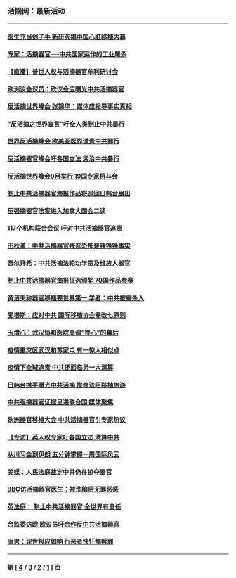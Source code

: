 ### 活摘网：最新活动
---
#### [医生充当刽子手 新研究揭中国心脏移植内幕](../../pages/nf5883/n13772291.md?09200430) 
#### [专家：活摘器官──中共国家运作的工业屠杀](../../pages/nf5883/n13761178.md?09200430) 
#### [【直播】普世人权与活摘器官牟利研讨会](../../pages/nf5883/n13425146.md?09200430) 
#### [欧洲议会议员：欧议会应曝光中共活摘器官](../../pages/nf5883/n13336571.md?09200430) 
#### [反活摘世界峰会 张锦华：媒体应报导事实真相](../../pages/nf5883/n13278502.md?09200430) 
#### [“反活摘之世界宣言”吁全人类制止中共暴行](../../pages/nf5883/n13259730.md?09200430) 
#### [世界反活摘峰会 欧美亚医界谴责中共罪行](../../pages/nf5883/n13253550.md?09200430) 
#### [反活摘器官峰会吁各国立法 惩治中共暴行](../../pages/nf5883/n13245052.md?09200430) 
#### [反活摘世界峰会9月举行 19国专家将与会](../../pages/nf5883/n13201492.md?09200430) 
#### [制止中共活摘器官海报作品将巡回日韩台展出](../../pages/nf5883/n13177791.md?09200430) 
#### [反强摘器官法案进入加拿大国会二读](../../pages/nf5883/n13033450.md?09200430) 
#### [117个机构联合会议 吁对中共活摘器官追责](../../pages/nf5883/n12775087.md?09200430) 
#### [田秋堇：中共活摘器官残忍恐怖是铁铮铮事实](../../pages/nf5883/n12702148.md?09200430) 
#### [吾尔开希：中共活摘法轮功学员及维族人器官](../../pages/nf5883/n12693197.md?09200430) 
#### [制止中共活摘器官海报征选颁奖 70国作品参赛](../../pages/nf5883/n12692050.md?09200430) 
#### [黄洁夫称器官移植要世界第一 学者：中共按需杀人](../../pages/nf5883/n12572329.md?09200430) 
#### [麦塔斯：应对中共 国际移植协会需改七原则](../../pages/nf5883/n12514711.md?09200430) 
#### [玉清心：武汉协和医院高调“换心”的幕后](../../pages/nf5883/n12298730.md?09200430) 
#### [疫情重灾区武汉和苏家屯 有一惊人相似点](../../pages/nf5883/n12150824.md?09200430) 
#### [疫情下全球追责 中共还面临另一大清算](../../pages/nf5883/n12070397.md?09200430) 
#### [日韩台携手曝光中共活摘 推修法阻移植旅游](../../pages/nf5883/n11712046.md?09200430) 
#### [中共强摘器官证据呈递联合国 媒体聚焦](../../pages/nf5883/n11546426.md?09200430) 
#### [欧洲器官移植大会 中共活摘器官引专家热议](../../pages/nf5883/n11539095.md?09200430) 
#### [【专访】英人权专家吁各国立法 清算中共](../../pages/nf5883/n11367315.md?09200430) 
#### [从川习会到伊朗 五分钟掌握一周国际风云](../../pages/nf5883/n11338520.md?09200430) 
#### [美媒：人民法庭裁定中共仍在掠夺器官](../../pages/nf5883/n11334897.md?09200430) 
#### [BBC访活摘器官医生：被洗脑后无罪恶感](../../pages/nf5883/n11335935.md?09200430) 
#### [英法庭： 制止中共活摘器官 全世界有责任](../../pages/nf5883/n11330691.md?09200430) 
#### [台监委访欧 欧议员吁合作反中共活摘器官](../../pages/nf5883/n11109190.md?09200430) 
#### [唐恩：现世报应如响 行恶者快忏悔赎罪](../../pages/nf5883/n11104016.md?09200430) 

---
#### 第 [ [4](./4.md?09200430) / [3](./3.md?09200430) / [2](./2.md?09200430) / [1](./1.md?09200430) ] 页
